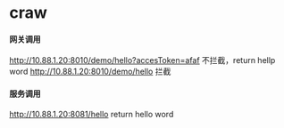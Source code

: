 # craw

#### 网关调用

http://10.88.1.20:8010/demo/hello?accesToken=afaf 不拦截，return hellp word
http://10.88.1.20:8010/demo/hello                 拦截

#### 服务调用
http://10.88.1.20:8081/hello        return hello word
